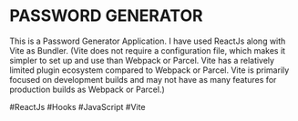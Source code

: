 # PASSWORD GENERATOR

This is a Password Generator Application. I have used ReactJs along with Vite as Bundler. (Vite does not require a configuration file, which makes it simpler to set up and use than Webpack or Parcel. Vite has a relatively limited plugin ecosystem compared to Webpack or Parcel. Vite is primarily focused on development builds and may not have as many features for production builds as Webpack or Parcel.)

#ReactJs #Hooks #JavaScript #Vite
